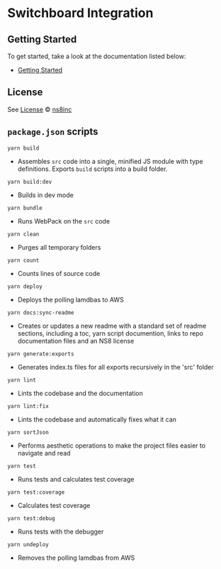 # Switchboard Integration

## Getting Started

To get started, take a look at the documentation listed below:

- [Getting Started](docs\getting-started.md)

## License

See [License](./LICENSE)
 © [ns8inc](https://ns8.com)

## `package.json` scripts

`yarn build`

- Assembles `src` code into a single, minified JS module with type definitions. Exports `build` scripts into a build folder.

`yarn build:dev`

- Builds in dev mode

`yarn bundle`

- Runs WebPack on the `src` code

`yarn clean`

- Purges all temporary folders

`yarn count`

- Counts lines of source code

`yarn deploy`

- Deploys the polling lamdbas to AWS

`yarn docs:sync-readme`

- Creates or updates a new readme with a standard set of readme sections, including a toc, yarn script documention, links to repo documentation files and an NS8 license

`yarn generate:exports`

- Generates index.ts files for all exports recursively in the 'src' folder

`yarn lint`

- Lints the codebase and the documentation

`yarn lint:fix`

- Lints the codebase and automatically fixes what it can

`yarn sortJson`

- Performs aesthetic operations to make the project files easier to navigate and read

`yarn test`

- Runs tests and calculates test coverage

`yarn test:coverage`

- Calculates test coverage

`yarn test:debug`

- Runs tests with the debugger

`yarn undeploy`

- Removes the polling lamdbas from AWS
